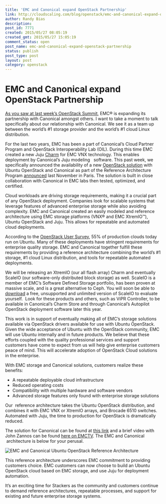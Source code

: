 ```yaml
---
title: 'EMC and Canonical expand OpenStack Partnership'
link: http://cloudscaling.com/blog/openstack/emc-and-canonical-expand-openstack-partnership/
author: Randy Bias
description: 
post_id: 7771
created: 2015/05/27 08:05:19
created_gmt: 2015/05/27 15:05:19
comment_status: open
post_name: emc-and-canonical-expand-openstack-partnership
status: publish
post_type: post
layout: post
category: openstack
---
```


# EMC and Canonical expand OpenStack Partnership

[As you saw at last week’s OpenStack Summit](http://www.storagereview.com/emc_announces_two_new_openstack_solutions), EMC® is expanding its partnership with Canonical amongst others. I want to take a moment to talk specifically about our relationship with Canonical. We see it as a team up between the world’s #1 storage provider and the world’s #1 cloud Linux distribution.

For the last two years, EMC has been a part of Canonical’s Cloud Partner Program and OpenStack Interoperability Lab (OIL). During this time EMC created a new Juju [Charm](http://en.wikipedia.org/wiki/Juju_\(software\)#Juju_Charms) for EMC VNX technology. This enables deployment by Canonical’s Juju modeling   software. This past week, we specifically announced the availability of a new [OpenStack solution](https://community.emc.com/docs/DOC-44853) with Ubuntu OpenStack and Canonical as part of the Reference Architecture Program [announced](http://pulseblog.emc.com/2014/11/04/emc-doubles-openstack/) last November in Paris. The solution is built in close collaboration with Canonical in EMC labs then tested, optimized, and certified.

Cloud workloads are driving storage requirements, making it a crucial part of any OpenStack deployment. Companies look for scalable systems that leverage features of advanced enterprise storage while also avoiding complexity. EMC and Canonical created an easily modeled and reference architecture using EMC storage platforms (VNX® and EMC XtremIO™), Ubuntu OpenStack and Juju. This allows for repeatable and automated cloud deployments.

According to the [OpenStack User Survey](http://superuser.openstack.org/articles/openstack-users-share-how-their-deployments-stack-up), 55% of production clouds today run on Ubuntu. Many of these deployments have stringent requirements for enterprise quality storage. EMC and Canonical together fulfill these requirements by providing a reference architecture combining the world’s #1 storage, #1 cloud Linux distribution, and tools for repeatable automated deployments.

We will be releasing an XtremIO (our all flash array) Charm and eventually ScaleIO (our software-only distributed block storage) as well. ScaleIO is a member of EMC’s Software Defined Storage portfolio, has been proven at massive scale, and is a great alternative to Ceph. You will soon be able to [download](https://www.emc.com/products-solutions/trial-software-download/scaleio.htm) a free, unsupported and unlimited version of ScaleIO to evaluate yourself.  Look for these products and others, such as ViPR Controller, to be available in Canonical’s Charm Store and through Canonical’s Autopilot OpenStack deployment software later this year.

This work is in support of eventually making all of EMC’s storage solutions available via OpenStack drivers available for use with Ubuntu OpenStack. Given the wide acceptance of Ubuntu with the OpenStack community, EMC will use Ubuntu internally and in future products. We believe that these efforts coupled with the quality professional services and support customers have come to expect from us will help give enterprise customers peace of mind. This will accelerate adoption of OpenStack Cloud solutions in the enterprise.

With EMC storage and Canonical solutions, customers realize these benefits:

  * A repeatable deployable cloud infrastructure
  * Reduced operating costs
  * Compatibility with multiple hardware and software vendors
  * Advanced storage features only found with enterprise storage solutions

Our  reference architecture takes the Ubuntu OpenStack distribution, and combines it with EMC VNX or XtremIO arrays, and Brocade 6510 switches. Automated with Juju, the time to production for OpenStack is dramatically reduced.

The solution for Canonical can be found at [this link](https://community.emc.com/docs/DOC-44853) and a brief video with John Zannos can be found [here on EMCTV](https://www.emc.com/emc-plus/emc-tv/watch-video.htm?type=vids&pid=na&vid=4238371593001). The EMC and Canonical  architecture is below for your perusal.

![EMC and Canonical Ubuntu OpenStack Reference Architecture](http://www.storagereview.com/images/StorageReview-EMC-Canocial.png)

This reference architecture underscores EMC commitment to providing customers choice. EMC customers can now choose to build an Ubuntu OpenStack cloud based on EMC storage, and use Juju for deployment automation.

It’s an exciting time for Stackers as the community and customers continue to demand reference architectures, repeatable processes, and support for existing and future enterprise storage systems.